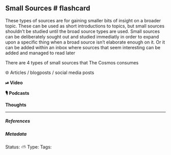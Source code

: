 ## Small Sources # flashcard 

These types of sources are for gaining smaller bits of insight on a broader topic. These can  be used as short introductions to topics, but small sources shouldn’t be studied until the broad source types are used. Small sources can be deliberately sought out and studied immediatly in order to expand upon a specific thing when a broad source isn’t elaborate enough on it. Or  it can be added within an inbox where sources that seem interesting can be added and managed to read later

There are 4 types of small sources that The Cosmos consumes

🌐 
Articles / blogposts / social media posts

**⏯ Video**

**🎙 Podcasts**

**Thoughts**

___

##### References


##### Metadata
Status: ⛅️
Type: 
Tags: